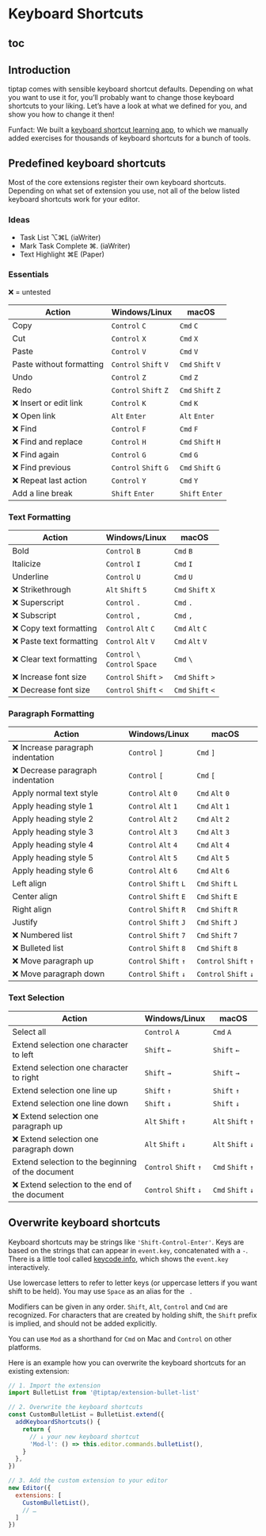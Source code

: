 # Keyboard Shortcuts

## toc

## Introduction
tiptap comes with sensible keyboard shortcut defaults. Depending on what you want to use it for, you’ll probably want to change those keyboard shortcuts to your liking. Let’s have a look at what we defined for you, and show you how to change it then!

Funfact: We built a [keyboard shortcut learning app](https://mouseless.app), to which we manually added exercises for thousands of keyboard shortcuts for a bunch of tools.

## Predefined keyboard shortcuts
Most of the core extensions register their own keyboard shortcuts. Depending on what set of extension you use, not all of the below listed keyboard shortcuts work for your editor.

### Ideas
* Task List ⌥⌘L (iaWriter)
* Mark Task Complete ⌘. (iaWriter)
* Text Highlight ⌘E (Paper)

### Essentials
❌ = untested

| Action                   | Windows/Linux                   | macOS                       |
| ------------------------ | ------------------------------- | --------------------------- |
| Copy                     | `Control`&nbsp;`C`              | `Cmd`&nbsp;`C`              |
| Cut                      | `Control`&nbsp;`X`              | `Cmd`&nbsp;`X`              |
| Paste                    | `Control`&nbsp;`V`              | `Cmd`&nbsp;`V`              |
| Paste without formatting | `Control`&nbsp;`Shift`&nbsp;`V` | `Cmd`&nbsp;`Shift`&nbsp;`V` |
| Undo                     | `Control`&nbsp;`Z`              | `Cmd`&nbsp;`Z`              |
| Redo                     | `Control`&nbsp;`Shift`&nbsp;`Z` | `Cmd`&nbsp;`Shift`&nbsp;`Z` |
| ❌ Insert or edit link    | `Control`&nbsp;`K`              | `Cmd`&nbsp;`K`              |
| ❌ Open link              | `Alt`&nbsp;`Enter`              | `Alt`&nbsp;`Enter`          |
| ❌ Find                   | `Control`&nbsp;`F`              | `Cmd`&nbsp;`F`              |
| ❌ Find and replace       | `Control`&nbsp;`H`              | `Cmd`&nbsp;`Shift`&nbsp;`H` |
| ❌ Find again             | `Control`&nbsp;`G`              | `Cmd`&nbsp;`G`              |
| ❌ Find previous          | `Control`&nbsp;`Shift`&nbsp;`G` | `Cmd`&nbsp;`Shift`&nbsp;`G` |
| ❌ Repeat last action     | `Control`&nbsp;`Y`              | `Cmd`&nbsp;`Y`              |
| Add a line break         | `Shift`&nbsp;`Enter`            | `Shift`&nbsp;`Enter`        |

### Text Formatting
| Action                  | Windows/Linux                                | macOS                       |
| ----------------------- | -------------------------------------------- | --------------------------- |
| Bold                    | `Control`&nbsp;`B`                           | `Cmd`&nbsp;`B`              |
| Italicize               | `Control`&nbsp;`I`                           | `Cmd`&nbsp;`I`              |
| Underline               | `Control`&nbsp;`U`                           | `Cmd`&nbsp;`U`              |
| ❌ Strikethrough         | `Alt`&nbsp;`Shift`&nbsp;`5`                  | `Cmd`&nbsp;`Shift`&nbsp;`X` |
| ❌ Superscript           | `Control`&nbsp;`.`                           | `Cmd`&nbsp;`.`              |
| ❌ Subscript             | `Control`&nbsp;`,`                           | `Cmd`&nbsp;`,`              |
| ❌ Copy text formatting  | `Control`&nbsp;`Alt`&nbsp;`C`                | `Cmd`&nbsp;`Alt`&nbsp;`C`   |
| ❌ Paste text formatting | `Control`&nbsp;`Alt`&nbsp;`V`                | `Cmd`&nbsp;`Alt`&nbsp;`V`   |
| ❌ Clear text formatting | `Control`&nbsp;`\`<br>`Control`&nbsp;`Space` | `Cmd`&nbsp;`\`              |
| ❌ Increase font size    | `Control`&nbsp;`Shift`&nbsp;`>`              | `Cmd`&nbsp;`Shift`&nbsp;`>` |
| ❌ Decrease font size    | `Control`&nbsp;`Shift`&nbsp;`<`              | `Cmd`&nbsp;`Shift`&nbsp;`<` |

### Paragraph Formatting
| Action                           | Windows/Linux                   | macOS                           |
| -------------------------------- | ------------------------------- | ------------------------------- |
| ❌ Increase paragraph indentation | `Control`&nbsp;`]`              | `Cmd`&nbsp;`]`                  |
| ❌ Decrease paragraph indentation | `Control`&nbsp;`[`              | `Cmd`&nbsp;`[`                  |
| Apply normal text style          | `Control`&nbsp;`Alt`&nbsp;`0`   | `Cmd`&nbsp;`Alt`&nbsp;`0`       |
| Apply heading style 1            | `Control`&nbsp;`Alt`&nbsp;`1`   | `Cmd`&nbsp;`Alt`&nbsp;`1`       |
| Apply heading style 2            | `Control`&nbsp;`Alt`&nbsp;`2`   | `Cmd`&nbsp;`Alt`&nbsp;`2`       |
| Apply heading style 3            | `Control`&nbsp;`Alt`&nbsp;`3`   | `Cmd`&nbsp;`Alt`&nbsp;`3`       |
| Apply heading style 4            | `Control`&nbsp;`Alt`&nbsp;`4`   | `Cmd`&nbsp;`Alt`&nbsp;`4`       |
| Apply heading style 5            | `Control`&nbsp;`Alt`&nbsp;`5`   | `Cmd`&nbsp;`Alt`&nbsp;`5`       |
| Apply heading style 6            | `Control`&nbsp;`Alt`&nbsp;`6`   | `Cmd`&nbsp;`Alt`&nbsp;`6`       |
| Left align                       | `Control`&nbsp;`Shift`&nbsp;`L` | `Cmd`&nbsp;`Shift`&nbsp;`L`     |
| Center align                     | `Control`&nbsp;`Shift`&nbsp;`E` | `Cmd`&nbsp;`Shift`&nbsp;`E`     |
| Right align                      | `Control`&nbsp;`Shift`&nbsp;`R` | `Cmd`&nbsp;`Shift`&nbsp;`R`     |
| Justify                          | `Control`&nbsp;`Shift`&nbsp;`J` | `Cmd`&nbsp;`Shift`&nbsp;`J`     |
| ❌ Numbered list                  | `Control`&nbsp;`Shift`&nbsp;`7` | `Cmd`&nbsp;`Shift`&nbsp;`7`     |
| ❌ Bulleted list                  | `Control`&nbsp;`Shift`&nbsp;`8` | `Cmd`&nbsp;`Shift`&nbsp;`8`     |
| ❌ Move paragraph up              | `Control`&nbsp;`Shift`&nbsp;`↑` | `Control`&nbsp;`Shift`&nbsp;`↑` |
| ❌ Move paragraph down            | `Control`&nbsp;`Shift`&nbsp;`↓` | `Control`&nbsp;`Shift`&nbsp;`↓` |

### Text Selection
| Action                                            | Windows/Linux                   | macOS                       |
| ------------------------------------------------- | ------------------------------- | --------------------------- |
| Select all                                        | `Control`&nbsp;`A`              | `Cmd`&nbsp;`A`              |
| Extend selection one character to left            | `Shift`&nbsp;`←`                | `Shift`&nbsp;`←`            |
| Extend selection one character to right           | `Shift`&nbsp;`→`                | `Shift`&nbsp;`→`            |
| Extend selection one line up                      | `Shift`&nbsp;`↑`                | `Shift`&nbsp;`↑`            |
| Extend selection one line down                    | `Shift`&nbsp;`↓`                | `Shift`&nbsp;`↓`            |
| ❌ Extend selection one paragraph up               | `Alt`&nbsp;`Shift`&nbsp;`↑`     | `Alt`&nbsp;`Shift`&nbsp;`↑` |
| ❌ Extend selection one paragraph down             | `Alt`&nbsp;`Shift`&nbsp;`↓`     | `Alt`&nbsp;`Shift`&nbsp;`↓` |
| Extend selection to the beginning of the document | `Control`&nbsp;`Shift`&nbsp;`↑` | `Cmd`&nbsp;`Shift`&nbsp;`↑` |
| ❌ Extend selection to the end of the document     | `Control`&nbsp;`Shift`&nbsp;`↓` | `Cmd`&nbsp;`Shift`&nbsp;`↓` |

## Overwrite keyboard shortcuts
Keyboard shortcuts may be strings like `'Shift-Control-Enter'`. Keys are based on the strings that can appear in `event.key`, concatenated with a `-`. There is a little tool called [keycode.info](https://keycode.info/), which shows the `event.key` interactively.

Use lowercase letters to refer to letter keys (or uppercase letters if you want shift to be held). You may use `Space` as an alias for the <code>&nbsp;</code>.

Modifiers can be given in any order. `Shift`, `Alt`, `Control` and `Cmd` are recognized. For characters that are created by holding shift, the `Shift` prefix is implied, and should not be added explicitly.

You can use `Mod` as a shorthand for `Cmd` on Mac and `Control` on other platforms.

Here is an example how you can overwrite the keyboard shortcuts for an existing extension:

```js
// 1. Import the extension
import BulletList from '@tiptap/extension-bullet-list'

// 2. Overwrite the keyboard shortcuts
const CustomBulletList = BulletList.extend({
  addKeyboardShortcuts() {
    return {
      // ↓ your new keyboard shortcut
      'Mod-l': () => this.editor.commands.bulletList(),
    }
  },
})

// 3. Add the custom extension to your editor
new Editor({
  extensions: [
    CustomBulletList(),
    // …
  ]
})
```

